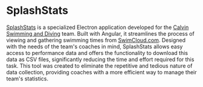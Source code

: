 # SplashStats

[SplashStats](https://alex-j-miller.github.io/SplashStats/) is a specialized Electron application developed for the [Calvin Swimming and Diving](https://calvinknights.com/sports/mens-swimming-and-diving) team. Built with Angular, it streamlines the process of viewing and gathering swimming times from [SwimCloud.com](https://www.swimcloud.com/team/55/). Designed with the needs of the team's coaches in mind, SplashStats allows easy access to performance data and offers the functionality to download this data as CSV files, significantly reducing the time and effort required for this task. This tool was created to eliminate the repetitive and tedious nature of data collection, providing coaches with a more efficient way to manage their team's statistics.
